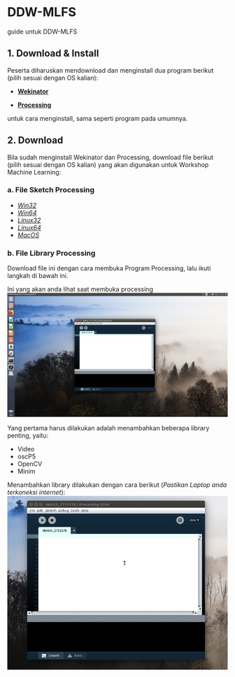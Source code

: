 # DDW-MLFS
guide untuk DDW-MLFS

## 1. Download & Install
Peserta diharuskan mendownload dan menginstall dua program berikut (pilih sesuai dengan OS kalian):

 - [**Wekinator**](http://www.wekinator.org/downloads/)

 - [**Processing**](https://processing.org/download/)

untuk cara menginstall, sama seperti program pada umumnya.

## 2. Download
Bila sudah menginstall Wekinator dan Processing, download file berikut (pilih sesuai dengan OS kalian) yang akan digunakan untuk Workshop Machine Learning:

### a. File Sketch Processing
- [*Win32*](https://drive.google.com/open?id=1SqiOfI6sZ0-fndEfZsOr2f3s1UBdUCMa)
- [*Win64*](https://drive.google.com/open?id=1mZoUG5oLK9Am5FFWcoynqho3FtQekveM)
- [*Linux32*](https://drive.google.com/file/d/1bBbFe_O63WyC1pJFqyCaIdLMhVFt_f0W/view?usp=sharing)
- [*Linux64*](https://drive.google.com/open?id=1JJxf2R81sESXrIEN7DcNpufSjwu2JHjA)
- [*MacOS*](https://drive.google.com/open?id=1jdhiXYOJeUPvw_TGTxAX0Gfh87atp6Zt)

### b. File Library Processing
Download file ini dengan cara membuka Program Processing, lalu ikuti langkah di bawah ini.

Ini yang akan anda lihat saat membuka processing
![Idle](https://github.com/labtek-indie/DDW-MLFS/blob/master/assets/processing-0.png?raw=true "Startup Processing")

Yang pertama harus dilakukan adalah menambahkan beberapa library penting, yaitu:

 - Video
 - oscP5
 - OpenCV
 - Minim

Menambahkan library dilakukan dengan cara berikut (*Pastikan Laptop anda terkoneksi internet*):
![HowTo Video](https://github.com/labtek-indie/DDW-MLFS/blob/master/assets/Processing-installVideo.gif?raw=true "How To add Video")

